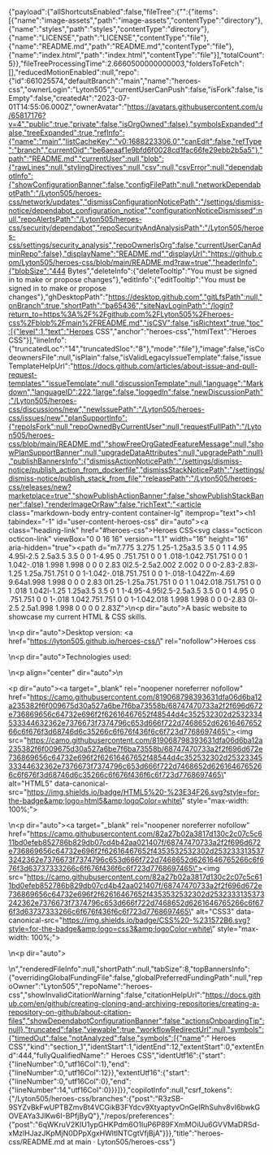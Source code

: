 {"payload":{"allShortcutsEnabled":false,"fileTree":{"":{"items":[{"name":"image-assets","path":"image-assets","contentType":"directory"},{"name":"styles","path":"styles","contentType":"directory"},{"name":"LICENSE","path":"LICENSE","contentType":"file"},{"name":"README.md","path":"README.md","contentType":"file"},{"name":"index.html","path":"index.html","contentType":"file"}],"totalCount":5}},"fileTreeProcessingTime":2.6660500000000003,"foldersToFetch":[],"reducedMotionEnabled":null,"repo":{"id":661025574,"defaultBranch":"main","name":"heroes-css","ownerLogin":"Lyton505","currentUserCanPush":false,"isFork":false,"isEmpty":false,"createdAt":"2023-07-01T14:55:06.000Z","ownerAvatar":"https://avatars.githubusercontent.com/u/65817176?v=4","public":true,"private":false,"isOrgOwned":false},"symbolsExpanded":false,"treeExpanded":true,"refInfo":{"name":"main","listCacheKey":"v0:1688223306.0","canEdit":false,"refType":"branch","currentOid":"be6aeaaf1e9bfd6f0028cd1fac66fe29ebb2b5a5"},"path":"README.md","currentUser":null,"blob":{"rawLines":null,"stylingDirectives":null,"csv":null,"csvError":null,"dependabotInfo":{"showConfigurationBanner":false,"configFilePath":null,"networkDependabotPath":"/Lyton505/heroes-css/network/updates","dismissConfigurationNoticePath":"/settings/dismiss-notice/dependabot_configuration_notice","configurationNoticeDismissed":null,"repoAlertsPath":"/Lyton505/heroes-css/security/dependabot","repoSecurityAndAnalysisPath":"/Lyton505/heroes-css/settings/security_analysis","repoOwnerIsOrg":false,"currentUserCanAdminRepo":false},"displayName":"README.md","displayUrl":"https://github.com/Lyton505/heroes-css/blob/main/README.md?raw=true","headerInfo":{"blobSize":"444 Bytes","deleteInfo":{"deleteTooltip":"You must be signed in to make or propose changes"},"editInfo":{"editTooltip":"You must be signed in to make or propose changes"},"ghDesktopPath":"https://desktop.github.com","gitLfsPath":null,"onBranch":true,"shortPath":"ba65436","siteNavLoginPath":"/login?return_to=https%3A%2F%2Fgithub.com%2FLyton505%2Fheroes-css%2Fblob%2Fmain%2FREADME.md","isCSV":false,"isRichtext":true,"toc":[{"level":1,"text":"Heroes CSS","anchor":"heroes-css","htmlText":"Heroes CSS"}],"lineInfo":{"truncatedLoc":"14","truncatedSloc":"8"},"mode":"file"},"image":false,"isCodeownersFile":null,"isPlain":false,"isValidLegacyIssueTemplate":false,"issueTemplateHelpUrl":"https://docs.github.com/articles/about-issue-and-pull-request-templates","issueTemplate":null,"discussionTemplate":null,"language":"Markdown","languageID":222,"large":false,"loggedIn":false,"newDiscussionPath":"/Lyton505/heroes-css/discussions/new","newIssuePath":"/Lyton505/heroes-css/issues/new","planSupportInfo":{"repoIsFork":null,"repoOwnedByCurrentUser":null,"requestFullPath":"/Lyton505/heroes-css/blob/main/README.md","showFreeOrgGatedFeatureMessage":null,"showPlanSupportBanner":null,"upgradeDataAttributes":null,"upgradePath":null},"publishBannersInfo":{"dismissActionNoticePath":"/settings/dismiss-notice/publish_action_from_dockerfile","dismissStackNoticePath":"/settings/dismiss-notice/publish_stack_from_file","releasePath":"/Lyton505/heroes-css/releases/new?marketplace=true","showPublishActionBanner":false,"showPublishStackBanner":false},"renderImageOrRaw":false,"richText":"<article class=\"markdown-body entry-content container-lg\" itemprop=\"text\"><h1 tabindex=\"-1\" id=\"user-content-heroes-css\" dir=\"auto\"><a class=\"heading-link\" href=\"#heroes-css\">Heroes CSS<svg class=\"octicon octicon-link\" viewBox=\"0 0 16 16\" version=\"1.1\" width=\"16\" height=\"16\" aria-hidden=\"true\"><path d=\"m7.775 3.275 1.25-1.25a3.5 3.5 0 1 1 4.95 4.95l-2.5 2.5a3.5 3.5 0 0 1-4.95 0 .751.751 0 0 1 .018-1.042.751.751 0 0 1 1.042-.018 1.998 1.998 0 0 0 2.83 0l2.5-2.5a2.002 2.002 0 0 0-2.83-2.83l-1.25 1.25a.751.751 0 0 1-1.042-.018.751.751 0 0 1-.018-1.042Zm-4.69 9.64a1.998 1.998 0 0 0 2.83 0l1.25-1.25a.751.751 0 0 1 1.042.018.751.751 0 0 1 .018 1.042l-1.25 1.25a3.5 3.5 0 1 1-4.95-4.95l2.5-2.5a3.5 3.5 0 0 1 4.95 0 .751.751 0 0 1-.018 1.042.751.751 0 0 1-1.042.018 1.998 1.998 0 0 0-2.83 0l-2.5 2.5a1.998 1.998 0 0 0 0 2.83Z\"></path></svg></a></h1>\n<p dir=\"auto\">A basic website to showcase my current HTML &amp; CSS skills.</p>\n<p dir=\"auto\">Desktop version: <a href=\"https://lyton505.github.io/heroes-css/\" rel=\"nofollow\">Heroes css</a></p>\n<p dir=\"auto\">Technologies used:</p>\n<p align=\"center\" dir=\"auto\">\n</p><p dir=\"auto\"><a target=\"_blank\" rel=\"noopener noreferrer nofollow\" href=\"https://camo.githubusercontent.com/819068798393631dfa06d6ba12a235382f6f009675d30a527a6be7f6ba73558b/68747470733a2f2f696d672e736869656c64732e696f2f62616467652f48544d4c352532302d2532334533344632362e7376673f7374796c653d666f722d7468652d6261646765266c6f676f3d68746d6c35266c6f676f436f6c6f723d7768697465\"><img src=\"https://camo.githubusercontent.com/819068798393631dfa06d6ba12a235382f6f009675d30a527a6be7f6ba73558b/68747470733a2f2f696d672e736869656c64732e696f2f62616467652f48544d4c352532302d2532334533344632362e7376673f7374796c653d666f722d7468652d6261646765266c6f676f3d68746d6c35266c6f676f436f6c6f723d7768697465\" alt=\"HTML5\" data-canonical-src=\"https://img.shields.io/badge/HTML5%20-%23E34F26.svg?style=for-the-badge&amp;logo=html5&amp;logoColor=white\" style=\"max-width: 100%;\"></a> </p>\n<p dir=\"auto\"><a target=\"_blank\" rel=\"noopener noreferrer nofollow\" href=\"https://camo.githubusercontent.com/82a27b02a3817d130c2c07c5c611bd0efeb852786b829db07cd4b42aa021407f/68747470733a2f2f696d672e736869656c64732e696f2f62616467652f4353532532302d2532333135373242362e7376673f7374796c653d666f722d7468652d6261646765266c6f676f3d63737333266c6f676f436f6c6f723d7768697465\"><img src=\"https://camo.githubusercontent.com/82a27b02a3817d130c2c07c5c611bd0efeb852786b829db07cd4b42aa021407f/68747470733a2f2f696d672e736869656c64732e696f2f62616467652f4353532532302d2532333135373242362e7376673f7374796c653d666f722d7468652d6261646765266c6f676f3d63737333266c6f676f436f6c6f723d7768697465\" alt=\"CSS3\" data-canonical-src=\"https://img.shields.io/badge/CSS%20-%231572B6.svg?style=for-the-badge&amp;logo=css3&amp;logoColor=white\" style=\"max-width: 100%;\"></a> </p>\n<p dir=\"auto\"></p>\n</article>","renderedFileInfo":null,"shortPath":null,"tabSize":8,"topBannersInfo":{"overridingGlobalFundingFile":false,"globalPreferredFundingPath":null,"repoOwner":"Lyton505","repoName":"heroes-css","showInvalidCitationWarning":false,"citationHelpUrl":"https://docs.github.com/en/github/creating-cloning-and-archiving-repositories/creating-a-repository-on-github/about-citation-files","showDependabotConfigurationBanner":false,"actionsOnboardingTip":null},"truncated":false,"viewable":true,"workflowRedirectUrl":null,"symbols":{"timedOut":false,"notAnalyzed":false,"symbols":[{"name":" Heroes CSS","kind":"section_1","identStart":1,"identEnd":12,"extentStart":0,"extentEnd":444,"fullyQualifiedName":" Heroes CSS","identUtf16":{"start":{"lineNumber":0,"utf16Col":1},"end":{"lineNumber":0,"utf16Col":12}},"extentUtf16":{"start":{"lineNumber":0,"utf16Col":0},"end":{"lineNumber":14,"utf16Col":0}}}]}},"copilotInfo":null,"csrf_tokens":{"/Lyton505/heroes-css/branches":{"post":"R3zSB-9SYZvBkFwUPTBZmvBt4VCGikB3FYdcv9XtyaptyvOnGeIRhSuhv8vI6bwkGOVEAYa3JlKw6I-BPfjByQ"},"/repos/preferences":{"post":"6qWKruV2KIU1ypGHKPdm6O1IuP6P89FXmMOiUu6GVVMaDRSd-xMzlHJazJKpMjN0DPpXgxHWltlNTCgtVfjBjA"}}},"title":"heroes-css/README.md at main · Lyton505/heroes-css"}